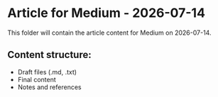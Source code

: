 # Article for Medium - 2026-07-14

This folder will contain the article content for Medium on 2026-07-14.

## Content structure:
- Draft files (.md, .txt)
- Final content
- Notes and references
